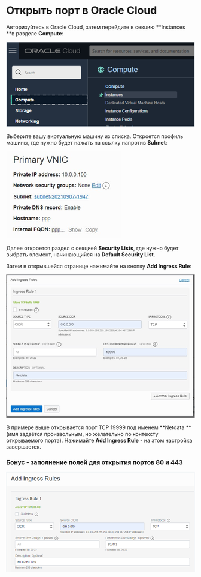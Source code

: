 # Открыть порт в Oracle Cloud

Авторизуйтесь в Oracle Cloud, затем перейдите в секцию **Instances **в разделе **Compute**:

![](<../.gitbook/assets/image (346).png>)

Выберите вашу виртуальную машину из списка. Откроется профиль машины, где нужно будет нажать на ссылку напротив **Subnet**:

![](<../.gitbook/assets/image (344) (1) (1).png>)

Далее откроется раздел с секцией **Security Lists**, где нужно будет выбрать элемент, начинающийся на **Default Security List**.&#x20;

Затем в открывшейся странице нажимайте на кнопку **Add Ingress Rule**:

![](<../.gitbook/assets/image (345).png>)

В примере выше открывается порт TCP 19999 под именем **Netdata **(имя задаётся произвольным, но желательно по контексту открываемого порта). Нажимайте **Add Ingress Rule** - на этом настройка завершается.

### Бонус - заполнение полей для открытия портов 80 и 443

![](<../.gitbook/assets/image (344) (1).png>)
